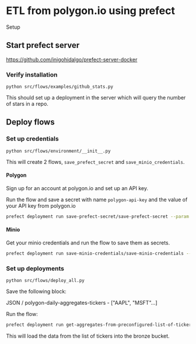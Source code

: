 # ETL from polygon.io using prefect

Setup

## Start prefect server

https://github.com/inigohidalgo/prefect-server-docker

### Verify installation

`python src/flows/examples/github_stats.py`

This should set up a deployment in the server which will query the number of stars in a repo.

## Deploy flows

### Set up credentials

`python src/flows/environment/__init__.py`

This will create 2 flows, `save_prefect_secret` and `save_minio_credentials`.

#### Polygon

Sign up for an account at polygon.io and set up an API key.

Run the flow and save a secret with name `polygon-api-key` and the value of your API key from polygon.io
```bash
prefect deployment run save-prefect-secret/save-prefect-secret --param secret_name=polygon-api-key --param secret_value=$POLYGON_API_KEY
```


#### Minio

Get your minio credentials and run the flow to save them as secrets.
```bash
prefect deployment run save-minio-credentials/save-minio-credentials --param minio_access_key=$MINIO_ACCESS_KEY --param minio_secret_key=$MINIO_SECRET_KEY --param host=http://localhost:9000
```

### Set up deployments

`python src/flows/deploy_all.py`

Save the following block:

JSON / polygon-daily-aggregates-tickers - ["AAPL", "MSFT"...]

Run the flow:
```bash
prefect deployment run get-aggregates-from-preconfigured-list-of-tickers-raw-to-bronze/daily-aggregates-raw-to-bronze-multiple-tickers
```

This will load the data from the list of tickers into the bronze bucket.